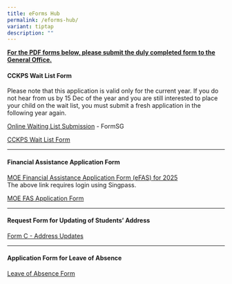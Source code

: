 ```yaml
---
title: eForms Hub
permalink: /eforms-hub/
variant: tiptap
description: ""
---
```

<p><strong><u>For the PDF forms below, please submit the duly completed form to the General Office.</u></strong>
</p>
<p></p>
<h4>CCKPS Wait List Form</h4>
<p>Please note that this application is valid only for the current year.
If you do not hear from us by 15 Dec of the year and you are still interested
to place your child on the wait list, you must submit a fresh application
in the following year again.</p>
<p></p>
<p><a href="https://go.gov.sg/cckpswaitinglist" rel="noopener nofollow" target="_blank">Online Waiting List Submission</a> -
FormSG</p>
<p><a href="/files/Waitlist_Form.pdf" rel="noopener nofollow" target="_blank">CCKPS Wait List Form</a>
</p>
<hr>
<p></p>
<h4>Financial Assistance Application Form</h4>
<p><a href="https://go.gov.sg/moe-efas" rel="noopener nofollow" target="_blank">MOE Financial Assistance Application Form (eFAS) for 2025</a>
<br>The above link requires login using Singpass.</p>
<p></p>
<p><a href="/files/MOE_FAS_Application_Form.pdf" rel="noopener nofollow" target="_blank">MOE FAS Application Form</a>
</p>
<hr>
<p></p>
<h4>Request Form for Updating of Students’ Address</h4>
<p><a href="/files/Form_C__Address_Updates_.pdf" rel="noopener nofollow" target="_blank">Form C - Address Updates</a>
</p>
<hr>
<p></p>
<h4>Application Form for Leave of Absence</h4>
<p><a href="/files/LOA_form.pdf" rel="noopener nofollow" target="_blank">Leave of Absence Form</a>
</p>